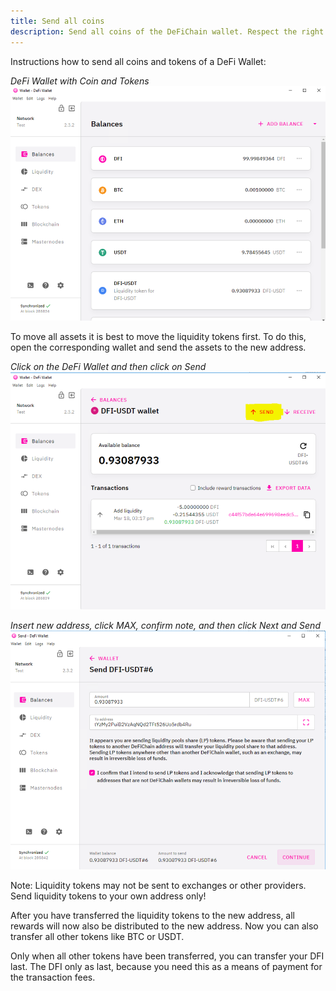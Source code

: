 ```yaml
---
title: Send all coins
description: Send all coins of the DeFiChain wallet. Respect the right order to complete the process without hurdles.
---
```


Instructions how to send all coins and tokens of a DeFi Wallet:

_DeFi Wallet with Coin and Tokens_  
![DeFi Wallet with Coin and Tokens](./../media/sendallcoins_EN_01.png)

To move all assets it is best to move the liquidity tokens first. To do this, open the corresponding wallet and send the assets to the new address.

_Click on the DeFi Wallet and then click on Send_  
![Click on the DeFi Wallet and then click on Send](./../media/sendallcoins_EN_02.png)

_Insert new address, click MAX, confirm note, and then click Next and Send_  
![Insert new address, click MAX, confirm note, and then click Next and Send](./../media/sendallcoins_EN_03.png)

Note: Liquidity tokens may not be sent to exchanges or other providers. Send liquidity tokens to your own address only!

After you have transferred the liquidity tokens to the new address, all rewards will now also be distributed to the new address. Now you can also transfer all other tokens like BTC or USDT.

Only when all other tokens have been transferred, you can transfer your DFI last. The DFI only as last, because you need this as a means of payment for the transaction fees.
